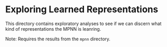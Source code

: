 # Exploring Learned Representations

This directory contains exploratory analyses to see if we can discern what kind of representations
the MPNN is leanring.

Note: Requires the results from the `mpnn` directory.
